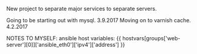 New project to separate major services to separate servers.

Going to be starting out with mysql. 3.9.2017
Moving on to varnish cache. 4.2.2017

NOTES TO MYSELF:
ansible host variables:
{{ hostvars[groups['web-server'][0]]['ansible_eth0']['ipv4']['address'] }}
